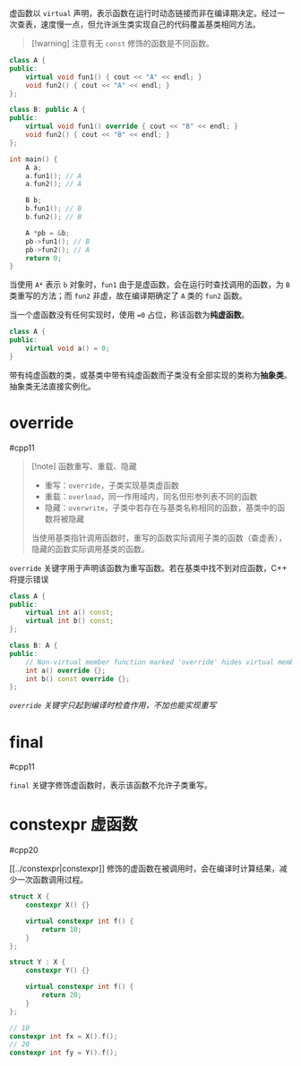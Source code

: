 虚函数以 `virtual` 声明，表示函数在运行时动态链接而非在编译期决定。经过一次查表，速度慢一点，但允许派生类实现自己的代码覆盖基类相同方法。

> [!warning] 注意有无 `const` 修饰的函数是不同函数。

```cpp
class A {
public:
    virtual void fun1() { cout << "A" << endl; }
    void fun2() { cout << "A" << endl; }
};

class B: public A {
public:
    virtual void fun1() override { cout << "B" << endl; }
    void fun2() { cout << "B" << endl; }
};

int main() {
    A a;
    a.fun1(); // A
    a.fun2(); // A

    B b;
    b.fun1(); // B
    b.fun2(); // B

    A *pb = &b;
    pb->fun1(); // B
    pb->fun2(); // A
    return 0;
}
```

当使用 `A*` 表示 `b` 对象时，`fun1` 由于是虚函数，会在运行时查找调用的函数，为 `B` 类重写的方法；而 `fun2` 非虚，故在编译期确定了 `A` 类的 `fun2` 函数。

当一个虚函数没有任何实现时，使用 `=0` 占位，称该函数为**纯虚函数**。

```cpp
class A {
public:
    virtual void a() = 0;
}
```

带有纯虚函数的类，或基类中带有纯虚函数而子类没有全部实现的类称为**抽象类**。抽象类无法直接实例化。
# override
#cpp11

> [!note] 函数重写、重载、隐藏
> - 重写：`override`，子类实现基类虚函数
> - 重载：`overload`，同一作用域内，同名但形参列表不同的函数
> - 隐藏：`overwrite`，子类中若存在与基类名称相同的函数，基类中的函数将被隐藏
> 
> 当使用基类指针调用函数时，重写的函数实际调用子类的函数（查虚表），隐藏的函数实际调用基类的函数。

`override` 关键字用于声明该函数为重写函数。若在基类中找不到对应函数，C++ 将提示错误

```cpp
class A {
public:
    virtual int a() const;
    virtual int b() const; 
};

class B: A {
public:
    // Non-virtual member function marked 'override' hides virtual member function
    int a() override {};
    int b() const override {};
};
```

*`override`* *关键字只起到编译时检查作用，不加也能实现重写*
# final
#cpp11 

`final` 关键字修饰虚函数时，表示该函数不允许子类重写。
# constexpr 虚函数
#cpp20

[[../constexpr|constexpr]] 修饰的虚函数在被调用时，会在编译时计算结果，减少一次函数调用过程。

```cpp
struct X {
    constexpr X() {}

    virtual constexpr int f() {
        return 10;
    }
};

struct Y : X {
    constexpr Y() {}

    virtual constexpr int f() {
        return 20;
    }
};

// 10
constexpr int fx = X().f();
// 20
constexpr int fy = Y().f();
```
